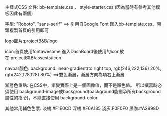 主樣式CSS 文件: bb-template.css 、 style-starter.css (因為當時有參考其他模板因此有兩個)

字型: "Roboto", "sans-serif" ==> 引用自Google Font 匯入bb-template.css、開頭複製首頁的引用即可

logo圖片:projectB&B/logo

icon:首頁使用fontawesome,進入DashBoard後使用的icon放在:projectB&B/assests/icon

navbar顏色:
background:linear-gradient(to right top, rgb(246,222,136)
20%, rgb(242,128,128) 80%)
==>雙色漸層，漸層方向為項右上漸層

漸層色重點: 
在CSS中，漸變實際上是一個圖像值，而不是顏色值。
所以撰寫時必須使用 background-image或background(background能繼承所有background屬性的指令)，不能直接使用 background-color

其他常用輔色色票:
淡橘:#F1E0CD
深橘:#F6A185
淺灰:F0F0F0
黑咖:#A2998D
